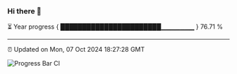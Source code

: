 ### Hi there 👋

⏳ Year progress { ███████████████████████▁▁▁▁▁▁▁ } 76.71 %

---

⏰ Updated on Mon, 07 Oct 2024 18:27:28 GMT

![Progress Bar CI](https://github.com/ZhaoGui/ZhaoGui/workflows/Progress%20Bar%20CI/badge.svg)
